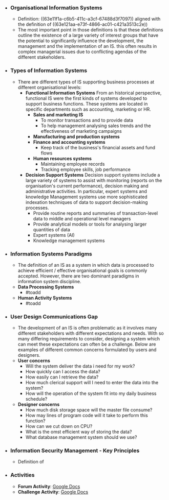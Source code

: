 - ### Organisational Information Systems
	- Definition: ((63e11f1a-c6b5-411c-a3cf-67488d3f7097)) aligned with the definition of ((63e121aa-e73f-4866-ac01-c421a3513c2e))
	- The most important point in those definitions is that these definitions outline the existence of a large variety of interest groups that have the potential to significantly influence the development, the management and the implementation of an IS. this often results in complex managerial issues due to conflicting agendas of the different stakeholders.
- ### Types of Information Systems
	- There are different types of IS supporting business processes at different organisational levels:
		- **Functional Information Systems**
		  From an historical perspective, functional IS were the first kinds of systems developed to support business functions. These systems are located in specific departments such as accounting, marketing or HR.
			- **Sales and marketing IS**
				- To monitor transactions and to provide data
				- To help management analysing sales trends and the effectiveness of marketing campaigns
			- **Manufacturing and production systems**
			- **Finance and accounting systems**
				- Keep track of the business's financial assets and fund flows
			- **Human resources systems**
				- Maintaining employee records
				- Tracking employee skills, job performance
		- **Decision Support Systems**
		  Decision support systems include a large variety of systems to assist with monitoring (reports on the organisation's current performance), decision making and administrative activities. In particular, expert systems and knowledge Management systems use more sophisticated indexation techniques of data to support decision-making processes.
			- Provide routine reports and summaries of transaction-level data to middle and operational level managers
			- Provide analytical models or tools for analysing larger quantities of data
			- Expert systems (AI)
			- Knowledge management systems
- ### Information Systems Paradigms
	- The definition of an IS as a system in which data is processed to achieve efficient / effective organisational goals is commonly accepted. However, there are two dominant paradigms in information system discipline.
	- **Data Processing Systems**
		- #toadd
	- **Human Activity Systems**
		- #toadd
- ### User Design Communications Gap
	- The development of an IS is often problematic as it involves many different stakeholders with different expectations and needs. With so many differing requirements to consider, designing a system which can meet these expectations can often be a challenge. Below are examples of different common concerns formulated by users and designers.
	- **User concerns**
		- Will the system deliver the data i need for my work?
		- How quickly can I access the data?
		- How easily can I retrieve the data?
		- How much clerical support will I need to enter the data into the system?
		- How will the operation of the system fit into my daily business schedule?
	- **Designer concerns**
		- How much disk storage space will the master file consume?
		- How may lines of program code will it take to perform this function?
		- How can we cut down on CPU?
		- What is the omst efficient way of storing the data?
		- What database management system should we use?
- ### Information Security Management - Key Principles
	- Definition of
- ### Activities
	- **Forum Activity**: [Google Docs](https://docs.google.com/document/d/1ts6-Ncg5iapZaYZ-lzImftU3p_cltFYNPoFuo_0RRCs/edit)
	- **Challenge Activity**: [Google Docs](https://docs.google.com/document/d/1TSXTNUu4XFFFc4UvRGOpMUSDDJeQhFOMytydoRNmhAs/edit)